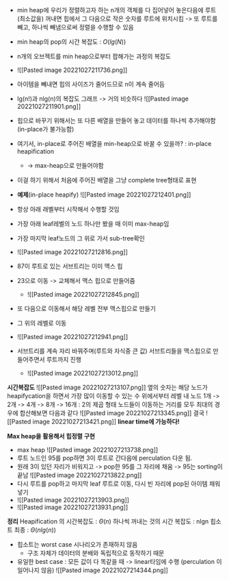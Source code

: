 - min heap에 우리가 정렬하고자 하는 n개의 객체를 다 집어넣어 놓은다음에 루트(최소값을) 꺼내면 힙에서 그 다음으로 작은 숫자를 루트에 위치시킴 -> 또 루트를 빼고, 하나씩 빼냄으로써 정렬을 수행할 수 있음
- min heap의 pop의 시간 복잡도 : $O(lg(N))$
- n개의 오브젝트를 min heap으로부터 팝해가는 과정의 복잡도
- ![[Pasted image 20221027211736.png]]
- 아이템을 빼내면 힙의 사이즈가 줄어드므로 n이 계속 줄어듬
- lg(n!)과 nlg(n)의 복잡도 그래프 -> 거의 비슷하다
![[Pasted image 20221027211901.png]]
- 힙으로 바꾸기 위해서는 또 다른 배열을 만들어 놓고 데이터를 하나씩 추가해야함(in-place가 불가능함)
- 여기서, in-place로 주어진 배열을 min-heap으로 바꿀 수 있을까? : in-place heapification
	- -> max-heap으로 만들어야함
- 이걸 하기 위해서 처음에 주어진 배열을 그냥 complete tree형태로 표현

- __예제__(in-place heapify)
![[Pasted image 20221027212401.png]]
- 항상 아래 래벨부터 시작해서 수행할 것임
- 가장 아래 leaf레벨의 노드 하나만 봤을 때 이미 max-heap임
- 가장 마지막 leaf노드의 그 위로 가서 sub-tree확인
- ![[Pasted image 20221027212816.png]]
- 87이 루트로 있는 서브트리는 이미 맥스 힙
- 23으로 이동 -> 교체해서 맥스 힙으로 만들어줌
	- ![[Pasted image 20221027212845.png]]
- 또 다음으로 이동해서 해당 레벨 전부 맥스힙으로 만들기
- 그 위의 레벨로 이동
- ![[Pasted image 20221027212941.png]]
- 서브트리를 계속 자리 바꿔주며(루트와 자식중 큰 값) 서브트리들을 맥스힙으로 만들어주면서 루트까지 진행
	- ![[Pasted image 20221027213012.png]]

__시간복잡도__
![[Pasted image 20221027213107.png]]
옆의 숫자는 해당 노드가 heapifycation을 하면서 가장 많이 이동할 수 있는 수
위에서부터 레벨 내 노드 1개 -> 2개 -> 4개 -> 8개 -> 16개 : 2의 제곱 형태
노드들이 이동하는 거리를 모두 최대의 경우에 합산해보면 다음과 같다
![[Pasted image 20221027213345.png]]
결국
![[Pasted image 20221027213421.png]]
**linear time에 가능하다!**


__Max heap을 활용해서 힙정렬 구현__
- max heap
![[Pasted image 20221027213738.png]]
- 루트 노드인 95를 pop하면 3이 루트로 간다음에 perculation 다운 됨.
- 원래 3이 있던 자리가 비워지고 -> pop한 95를 그 자리에 채움 -> 95는 sorting이 끝남
![[Pasted image 20221027213822.png]]
- 다시 루트를 pop하고 마지막 leaf 루트로 이동, 다시 빈 자리에 pop된 아이템 채워넣기
- ![[Pasted image 20221027213903.png]]
- ![[Pasted image 20221027213931.png]]

__정리__
Heapification 의 시간복잡도 : $\Theta(n)$
하나씩 꺼내는 것의 시간 복잡도 : nlgn
힙소트 최종 : $\Theta(n lg(n))$
- 힙소트는 worst case 시나리오가 존재하지 않음
	- 구조 자체가 데이터의 분배와 독립적으로 동작하기 때문
- 유일한 best case : 모든 값이 다 똑같을 때 -> linear타임에 수행 (perculation 이 일어나지 않음)
![[Pasted image 20221027214344.png]]


